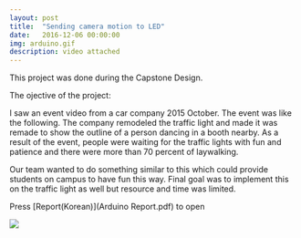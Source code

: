 ```yaml
---
layout: post
title:  "Sending camera motion to LED"
date:   2016-12-06 00:00:00
img: arduino.gif
description: video attached
---
```

This project was done during the Capstone Design.

The ojective of the project:


I saw an event video from a car company 2015 October. The event was like the following.
The company remodeled the traffic light and made it was remade to show the outline of a person dancing in a booth nearby. As a result of the event, people were waiting for the traffic lights with fun and patience and there were more than 70 percent of laywalking.

Our team wanted to do something similar to this which could provide students on campus to have fun this way. Final goal was to implement this on the traffic light as well but resource and time was limited.

Press [Report(Korean)](Arduino Report.pdf) to open

![](arduino.jpg)
